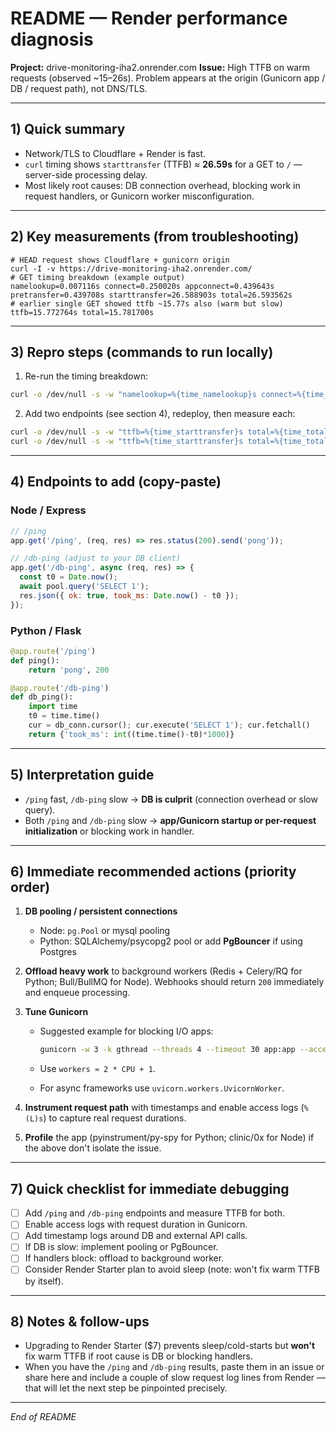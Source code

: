 # README — Render performance diagnosis

**Project:** drive-monitoring-iha2.onrender.com
**Issue:** High TTFB on warm requests (observed \~15–26s). Problem appears at the origin (Gunicorn app / DB / request path), not DNS/TLS.

---

## 1) Quick summary

* Network/TLS to Cloudflare + Render is fast.
* `curl` timing shows `starttransfer` (TTFB) ≈ **26.59s** for a GET to `/` — server-side processing delay.
* Most likely root causes: DB connection overhead, blocking work in request handlers, or Gunicorn worker misconfiguration.

---

## 2) Key measurements (from troubleshooting)

```
# HEAD request shows Cloudflare + gunicorn origin
curl -I -v https://drive-monitoring-iha2.onrender.com/
# GET timing breakdown (example output)
namelookup=0.007116s connect=0.250020s appconnect=0.439643s pretransfer=0.439708s starttransfer=26.588903s total=26.593562s
# earlier single GET showed ttfb ~15.77s also (warm but slow)
ttfb=15.772764s total=15.781700s
```

---

## 3) Repro steps (commands to run locally)

1. Re-run the timing breakdown:

```bash
curl -o /dev/null -s -w "namelookup=%{time_namelookup}s connect=%{time_connect}s appconnect=%{time_appconnect}s pretransfer=%{time_pretransfer}s starttransfer=%{time_starttransfer}s total=%{time_total}s\n" https://drive-monitoring-iha2.onrender.com/
```

2. Add two endpoints (see section 4), redeploy, then measure each:

```bash
curl -o /dev/null -s -w "ttfb=%{time_starttransfer}s total=%{time_total}s\n" https://drive-monitoring-iha2.onrender.com/ping
curl -o /dev/null -s -w "ttfb=%{time_starttransfer}s total=%{time_total}s\n" https://drive-monitoring-iha2.onrender.com/db-ping
```

---

## 4) Endpoints to add (copy-paste)

### Node / Express

```js
// /ping
app.get('/ping', (req, res) => res.status(200).send('pong'));

// /db-ping (adjust to your DB client)
app.get('/db-ping', async (req, res) => {
  const t0 = Date.now();
  await pool.query('SELECT 1');
  res.json({ ok: true, took_ms: Date.now() - t0 });
});
```

### Python / Flask

```py
@app.route('/ping')
def ping():
    return 'pong', 200

@app.route('/db-ping')
def db_ping():
    import time
    t0 = time.time()
    cur = db_conn.cursor(); cur.execute('SELECT 1'); cur.fetchall()
    return {'took_ms': int((time.time()-t0)*1000)}
```

---

## 5) Interpretation guide

* `/ping` fast, `/db-ping` slow → **DB is culprit** (connection overhead or slow query).
* Both `/ping` and `/db-ping` slow → **app/Gunicorn startup or per-request initialization** or blocking work in handler.

---

## 6) Immediate recommended actions (priority order)

1. **DB pooling / persistent connections**

   * Node: `pg.Pool` or mysql pooling
   * Python: SQLAlchemy/psycopg2 pool or add **PgBouncer** if using Postgres
2. **Offload heavy work** to background workers (Redis + Celery/RQ for Python; Bull/BullMQ for Node). Webhooks should return `200` immediately and enqueue processing.
3. **Tune Gunicorn**

   * Suggested example for blocking I/O apps:

     ```bash
     gunicorn -w 3 -k gthread --threads 4 --timeout 30 app:app --access-logfile - --access-logformat '%(h)s %(l)s %(u)s %(t)s "%(r)s" %(s)s %(b)s "%(f)s" "%(a)s" %(L)s'
     ```
   * Use `workers ≈ 2 * CPU + 1`.
   * For async frameworks use `uvicorn.workers.UvicornWorker`.
4. **Instrument request path** with timestamps and enable access logs (`%(L)s`) to capture real request durations.
5. **Profile** the app (pyinstrument/py-spy for Python; clinic/0x for Node) if the above don't isolate the issue.

---

## 7) Quick checklist for immediate debugging

* [ ] Add `/ping` and `/db-ping` endpoints and measure TTFB for both.
* [ ] Enable access logs with request duration in Gunicorn.
* [ ] Add timestamp logs around DB and external API calls.
* [ ] If DB is slow: implement pooling or PgBouncer.
* [ ] If handlers block: offload to background worker.
* [ ] Consider Render Starter plan to avoid sleep (note: won't fix warm TTFB by itself).

---

## 8) Notes & follow-ups

* Upgrading to Render Starter (\$7) prevents sleep/cold-starts but **won't** fix warm TTFB if root cause is DB or blocking handlers.
* When you have the `/ping` and `/db-ping` results, paste them in an issue or share here and include a couple of slow request log lines from Render — that will let the next step be pinpointed precisely.

---

*End of README*
